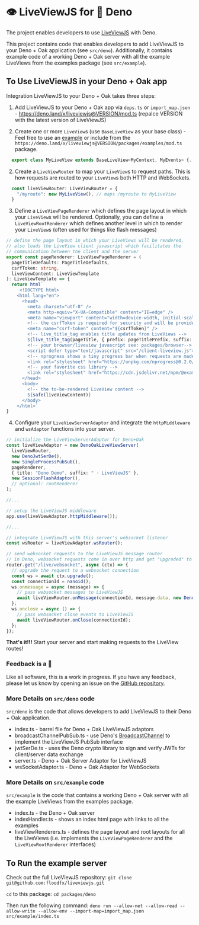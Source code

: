# 👁 LiveViewJS for 🦕 Deno

The project enables developers to use [LiveViewJS](http://liveviewjs.com) with Deno.

This project contains code that enables developers to add LiveViewJS to your Deno + Oak application (see `src/deno`).  Additionally, it contains example code of a working Deno + Oak server with all the example LiveViews from the examples package (see `src/example`).

## To Use LiveViewJS in your Deno + Oak app

Integration LiveViewJS to your Deno + Oak takes three steps:

 1. Add LiveViewJS to your Deno + Oak app via `deps.ts` or `import_map.json` - https://deno.land/x/liveviewjs@VERSION/mod.ts (repalce VERSION with the latest version of LiveViewJS)

 2. Create one or more `LiveView`s (use `BaseLiveView` as your base class) - Feel free to use an [example](/packages/examples) or include from the `https://deno.land/x/liveviewjs@VERSION/packages/examples/mod.ts` package.
```ts
  export class MyLiveView extends BaseLiveView<MyContext, MyEvents> {...}
```

 2. Create a `LiveViewRouter` to map your `LiveView`s to request paths. This is how requests are routed to your `LiveView`s both HTTP and WebSockets.
```ts
  const liveViewRouter: LiveViewRouter = {
    "/myroute": new MyLiveView(), // maps /myroute to MyLiveView
  }
```

 3. Define a `LiveViewPageRenderer` which defines the page layout in which your `LiveView`s will be rendered. Optionally, you can define a `LiveViewRootRenderer` which defines another level in which to render your `LiveView`s (often used for things like flash messages)
```ts
// define the page layout in which your LiveViews will be rendered,
// also loads the LiveView client javascript which facilitates the
// communication between the client and the server
export const pageRenderer: LiveViewPageRenderer = (
  pageTitleDefaults: PageTitleDefaults,
  csrfToken: string,
  liveViewContent: LiveViewTemplate
): LiveViewTemplate => {
  return html`
     <!DOCTYPE html>
    <html lang="en">
      <head>
        <meta charset="utf-8" />
        <meta http-equiv="X-UA-Compatible" content="IE=edge" />
        <meta name="viewport" content="width=device-width, initial-scale=1.0" />
        <!-- the csrfToken is required for security and will be provided to this function -->
        <meta name="csrf-token" content="${csrfToken}" />
        <!-- live_title_tag enables title updates from LiveViews -->
        ${live_title_tag(pageTitle, { prefix: pageTitlePrefix, suffix: pageTitleSuffix })}
        <!-- your browser/liveview javascript see: packages/browser-->
        <script defer type="text/javascript" src="/client-liveview.js"></script>
        <!-- nprogress shows a tiny progress bar when requests are made between client/server -->
        <link rel="stylesheet" href="https://unpkg.com/nprogress@0.2.0/nprogress.css" />
        <!-- your favorite css library -->
        <link rel="stylesheet" href="https://cdn.jsdelivr.net/npm/@exampledev/new.css@1.1.2/new.min.css" />
      </head>
      <body>
        <!-- the to-be-rendered LiveView content -->
        ${safe(liveViewContent)}
      </body>
    </html>`
}
```

 4. Configure your `LiveViewServerAdaptor` and integrate the `httpMiddleware` and `wsAdaptor` functions into your server.
```ts
// initialize the LiveViewServerAdaptor for Deno+Oak
const liveViewAdaptor = new DenoOakLiveViewServer(
  liveViewRouter,
  new DenoJwtSerDe(),
  new SingleProcessPubSub(),
  pageRenderer,
  { title: "Deno Demo", suffix: " · LiveViewJS" },
  new SessionFlashAdaptor(),
  // optional: rootRenderer
);

//...

// setup the LiveViewJS middleware
app.use(liveViewAdaptor.httpMiddleware());

//...

// integrate LiveViewJS with this server's websocket listener
const wsRouter = liveViewAdaptor.wsRouter();

// send websocket requests to the LiveViewJS message router
// in Deno, websocket requests come in over http and get "upgraded" to web socket requests
router.get("/live/websocket", async (ctx) => {
  // upgrade the request to a websocket connection
  const ws = await ctx.upgrade();
  const connectionId = nanoid();
  ws.onmessage = async (message) => {
    // pass websocket messages to LiveViewJS
    await liveViewRouter.onMessage(connectionId, message.data, new DenoWsAdaptor(ws));
  };
  ws.onclose = async () => {
    // pass websocket close events to LiveViewJS
    await liveViewRouter.onClose(connectionId);
  };
});
```
**That's it!!!** Start your server and start making requests to the LiveView routes!

### Feedback is a 🎁
Like all software, this is a work in progress. If you have any feedback, please let us know by opening an issue on the [GitHub repository](https://github.com/floodfx/liveviewjs/issues).

### More Details on `src/deno` code
`src/deno` is the code that allows developers to add LiveViewJS to their Deno + Oak application.

 - index.ts - barrel file for Deno + Oak LiveViewJS adaptors
 - broadcastChannelPubSub.ts - use Deno's [BroadcastChannel](https://deno.com/deploy/docs/runtime-broadcast-channel) to implement the LiveViewJS PubSub interface
 - jwtSerDe.ts - uses the Deno crypto library to sign and verify JWTs for client/server data exchange
 - server.ts - Deno + Oak Server Adaptor for LiveViewJS
 - wsSocketAdaptor.ts - Deno + Oak Adaptor for WebSockets

### More Details on `src/example` code
`src/example` is the code that contains a working Deno + Oak server with all the example LiveViews from the examples package.

 - index.ts - the Deno + Oak server
 - indexHandler.ts - shows an index html page with links to all the examples
 - liveViewRenderers.ts - defines the page layout and root layouts for all the LiveViews (i.e. implements the `LiveViewPageRenderer` and the `LiveViewRootRenderer` interfaces)


## To Run the example server
Check out the full LiveViewJS repository:
`git clone git@github.com:floodfx/liveviewjs.git`

`cd` to this package:
`cd packages/deno`

Then run the following command:
`deno run --allow-net --allow-read --allow-write --allow-env --import-map=import_map.json src/example/index.ts`




